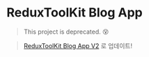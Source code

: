 # ReduxToolKit Blog App

> This project is deprecated. 😵

> [ReduxToolKit Blog App V2](https://github.com/devdemoDD/rtk-blog-app-v2) 로 업데이트!
